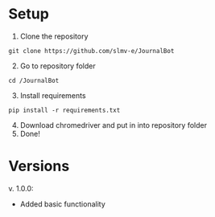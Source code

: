 # Setup
1. Clone the repository
````
git clone https://github.com/slmv-e/JournalBot
````
2. Go to repository folder
````
cd /JournalBot
````
3. Install requirements
````
pip install -r requirements.txt
````
4. Download chromedriver and put in into repository folder
5. Done!


# Versions
v. 1.0.0:
- Added basic functionality
